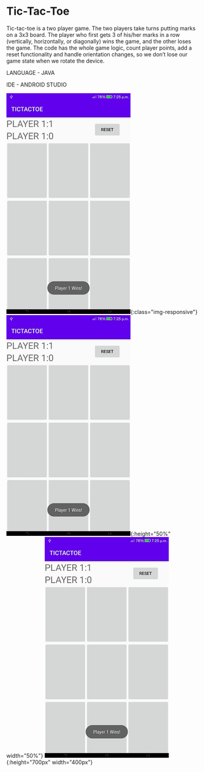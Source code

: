 # Tic-Tac-Toe
Tic-tac-toe is a two player game. The two players take turns putting marks on a 3x3 board. The player who first gets 3 of his/her marks in a row (vertically, horizontally, or diagonally) wins the game, and the other loses the game.
The code has the whole game logic, count player points, add a reset functionality and handle orientation changes, so we don’t lose our game state when we rotate the device.

LANGUAGE - JAVA

IDE - ANDROID STUDIO

![test image size](ss1.jpg){:class="img-responsive"}
![test image size](ss1.jpg){:height="50%" width="50%"}
![test image size](ss1.jpg){:height="700px" width="400px"}
